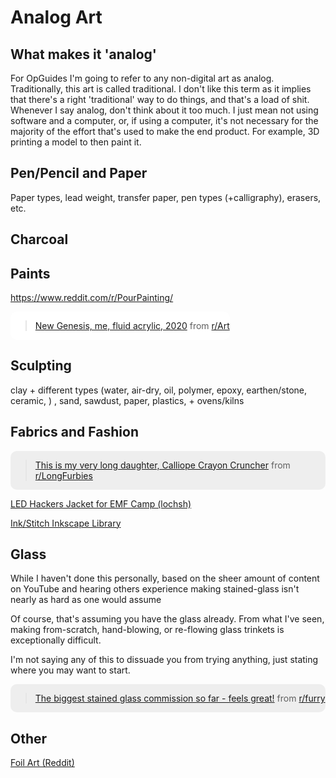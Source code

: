 # Analog Art

## What makes it 'analog'

For OpGuides I'm going to refer to any non-digital art as analog. Traditionally, this art is called traditional. I don't like this term as it implies that there's a right 'traditional' way to do things, and that's a load of shit. Whenever I say analog, don't think about it too much. I just mean not using software and a computer, or, if using a computer, it's not necessary for the majority of the effort that's used to make the end product. For example, 3D printing a model to then paint it.

## Pen/Pencil and Paper

Paper types, lead weight, transfer paper, pen types (+calligraphy), erasers, etc.

## Charcoal



## Paints

https://www.reddit.com/r/PourPainting/

<div style="display: inline-block; background-color: #fff; border-radius: 10px;"><blockquote class="reddit-card"><a href="https://www.reddit.com/r/Art/comments/knb09a/new_genesis_me_fluid_acrylic_2020/">New Genesis, me, fluid acrylic, 2020</a> from <a href="http://www.reddit.com/r/Art">r/Art</a></blockquote>
    <script async src="//embed.redditmedia.com/widgets/platform.js" charset="UTF-8"></script></div>

## Sculpting

clay + different types (water, air-dry, oil, polymer, epoxy, earthen/stone, ceramic, ) , sand, sawdust, paper, plastics, + ovens/kilns

## Fabrics and Fashion



<div style="display: inline-block; background-color: #eee; border-radius: 10px;"><blockquote class="reddit-card" data-card-created="1609713910"><a href="https://www.reddit.com/r/LongFurbies/comments/iqwhsd/this_is_my_very_long_daughter_calliope_crayon/">This is my very long daughter, Calliope Crayon Cruncher</a> from <a href="http://www.reddit.com/r/LongFurbies">r/LongFurbies</a></blockquote>
    <script async src="//embed.redditmedia.com/widgets/platform.js" charset="UTF-8"></script></div>


[LED Hackers Jacket for EMF Camp (lochsh)](https://mcla.ug/blog/led-hackers-jacket-for-emf-camp.html)

[Ink/Stitch Inkscape Library](https://inkstitch.org)

## Glass

While I haven't done this personally, based on the sheer amount of content on YouTube and hearing others experience making stained-glass isn't nearly as hard as one would assume

Of course, that's assuming you have the glass already. From what I've seen, making from-scratch, hand-blowing, or re-flowing glass trinkets is exceptionally difficult.

I'm not saying any of this to dissuade you from trying anything, just stating where you may want to start.

<div style="display: inline-block; background-color: #eee; border-radius: 10px;"><blockquote class="reddit-card" data-card-created="1609714134"><a href="https://www.reddit.com/r/furry/comments/kmzxid/the_biggest_stained_glass_commision_so_far_feels/">The biggest stained glass commission so far - feels great!</a> from <a href="http://www.reddit.com/r/furry">r/furry</a></blockquote>
    <script async src="//embed.redditmedia.com/widgets/platform.js" charset="UTF-8"></script></div>



## Other

[Foil Art (Reddit)](https://www.reddit.com/r/bulletjournal/comments/eqzfga/made_a_design_on_the_cover_of_my_bujo_using_the/)